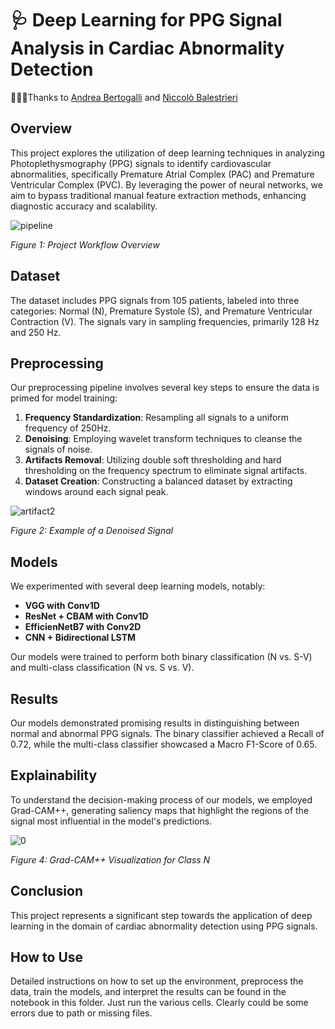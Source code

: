 # 🩺 Deep Learning for PPG Signal Analysis in Cardiac Abnormality Detection
🧑‍🤝‍🧑Thanks to [Andrea Bertogalli](https://github.com/andberto) and [Niccolò Balestrieri](https://github.com/NiccoloBalestrieri)
## Overview

This project explores the utilization of deep learning techniques in analyzing Photoplethysmography (PPG) signals to identify cardiovascular abnormalities, specifically Premature Atrial Complex (PAC) and Premature Ventricular Complex (PVC). By leveraging the power of neural networks, we aim to bypass traditional manual feature extraction methods, enhancing diagnostic accuracy and scalability.

![pipeline](https://github.com/tombinic/PPGAnalysis/assets/91635053/eb2e1496-98ae-4f54-b503-3a8456d41da3)


*Figure 1: Project Workflow Overview*

## Dataset

The dataset includes PPG signals from 105 patients, labeled into three categories: Normal (N), Premature Systole (S), and Premature Ventricular Contraction (V). The signals vary in sampling frequencies, primarily 128 Hz and 250 Hz.

## Preprocessing

Our preprocessing pipeline involves several key steps to ensure the data is primed for model training:

1. **Frequency Standardization**: Resampling all signals to a uniform frequency of 250Hz.
2. **Denoising**: Employing wavelet transform techniques to cleanse the signals of noise.
3. **Artifacts Removal**: Utilizing double soft thresholding and hard thresholding on the frequency spectrum to eliminate signal artifacts.
4. **Dataset Creation**: Constructing a balanced dataset by extracting windows around each signal peak.

![artifact2](https://github.com/tombinic/PPGAnalysis/assets/91635053/c893b61c-b2f7-4365-94a1-773d56b24a20)


*Figure 2: Example of a Denoised Signal*

## Models

We experimented with several deep learning models, notably:

- **VGG with Conv1D**
- **ResNet + CBAM with Conv1D**
- **EfficienNetB7 with Conv2D**
- **CNN + Bidirectional LSTM**

Our models were trained to perform both binary classification (N vs. S-V) and multi-class classification (N vs. S vs. V).

## Results

Our models demonstrated promising results in distinguishing between normal and abnormal PPG signals. The binary classifier achieved a Recall of 0.72, while the multi-class classifier showcased a Macro F1-Score of 0.65.

## Explainability

To understand the decision-making process of our models, we employed Grad-CAM++, generating saliency maps that highlight the regions of the signal most influential in the model's predictions.

![0](https://github.com/tombinic/PPGAnalysis/assets/91635053/fbbc9d1a-4b13-49e8-8668-3937a7ed6d87)

*Figure 4: Grad-CAM++ Visualization for Class N*

## Conclusion

This project represents a significant step towards the application of deep learning in the domain of cardiac abnormality detection using PPG signals.

## How to Use

Detailed instructions on how to set up the environment, preprocess the data, train the models, and interpret the results can be found in the notebook in this folder. Just run the various cells.
Clearly could be some errors due to path or missing files.
